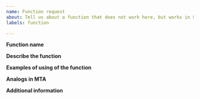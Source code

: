 ```yaml
---
name: Function request
about: Tell us about a function that does not work here, but works in SA-MP
labels: function

---
```


**Function name**
<!-- The name of the function with arguments. It can be several functions, but they must be from one category. -->

**Describe the function**
<!-- A clear and concise description of what the function or functions will do. -->

**Examples of using of the function**
<!-- Put the code with example here. If you have it. -->

**Analogs in MTA**
<!-- If you know the analog of the function or functions in MTA, please write it here. -->

**Additional information**
<!-- The additional information can be an article about it, wiki of SAMP or something that can helps us. -->
